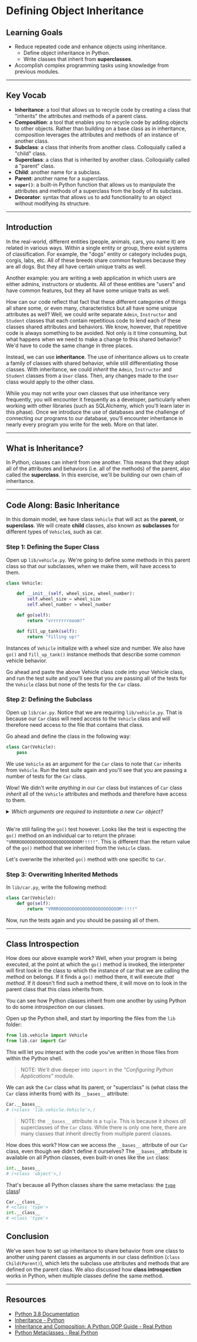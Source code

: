 # Defining Object Inheritance

## Learning Goals

- Reduce repeated code and enhance objects using inheritance.
  - Define object inheritance in Python.
  - Write classes that inherit from **superclasses**.
- Accomplish complex programming tasks using knowledge from previous modules.

***

## Key Vocab

- **Inheritance**: a tool that allows us to recycle code by creating a class
that "inherits" the attributes and methods of a parent class.
- **Composition**: a tool that enables you to recycle code by adding objects to
other objects. Rather than building on a base class as in inheritance,
composition leverages the attributes and methods of an instance of another class.
- **Subclass**: a class that inherits from another class. Colloquially called
a "child" class.
- **Superclass**: a class that is inherited by another class. Colloquially
called a "parent" class.
- **Child**: another name for a subclass.
- **Parent**: another name for a superclass.
- **`super()`**: a built-in Python function that allows us to manipulate the
attributes and methods of a superclass from the body of its subclass.
- **Decorator**: syntax that allows us to add functionality to an object
without modifying its structure.

***

## Introduction

In the real-world, different entities (people, animals, cars, you name it) are
related in various ways. Within a single entity or group, there exist systems
of classification. For example, the "dogs" entity or category includes pugs,
corgis, labs, etc. All of these breeds share common features because they are
all dogs. But they all have certain unique traits as well.

Another example: you are writing a web application in which users are either
admins, instructors or students. All of these entities are "users" and have
common features, but they all have some unique traits as well.

How can our code reflect that fact that these different categories of things
all share some, or even many, characteristics but all have some unique
attributes as well? Well, we could write separate `Admin`, `Instructor` and
`Student` classes that each contain repetitious code to lend each of these
classes shared attributes and behaviors. We know, however, that repetitive code
is always something to be avoided. Not only is it time consuming, but what
happens when we need to make a change to this shared behavior? We'd have to
code the same change in three places.

Instead, we can use **inheritance**. The use of inheritance allows us to create
a family of classes with shared behavior, while still differentiating those
classes. With inheritance, we could _inherit_ the `Admin`, `Instructor` and
`Student` classes from a `User` class. Then, any changes made to the `User`
class would apply to the other class.

While you may not write your own classes that use inheritance very frequently,
you will encounter it frequently as a developer, particularly when working with
other libraries (such as SQLAlchemy, which you'll learn later in this phase).
Once we introduce the use of databases and the challenge of connecting our
programs to our database, you'll encounter inheritance in nearly every program
you write for the web. More on that later.

***

## What is Inheritance?

In Python, classes can inherit from one another. This means that they adopt all
of the attributes and behaviors (i.e. all of the methods) of the parent, also
called the **superclass**. In this exercise, we'll be building our own chain of
inheritance.

***

## Code Along: Basic Inheritance

In this domain model, we have class `Vehicle` that will act as the **parent**,
or **superclass**. We will create **child** classes, also known as
**subclasses** for different types of `Vehicle`s, such as car.

### Step 1: Defining the Super Class

Open up `lib/vehicle.py`. We're going to define some methods in this parent
class so that our subclasses, when we make them, will have access to them.

```py
class Vehicle:

    def __init__(self, wheel_size, wheel_number):
        self.wheel_size = wheel_size
        self.wheel_number = wheel_number

    def go(self):
        return "vrrrrrrrooom!"

    def fill_up_tank(self):
        return "filling up!"

```

Instances of `Vehicle` initialize with a wheel size and number. We also have
`go()` and `fill_up_tank()` instance methods that describe some common vehicle
behavior.

Go ahead and paste the above Vehicle class code into your Vehicle class, and run
the test suite and you'll see that you are passing all of the tests for the
`Vehicle` class but none of the tests for the `Car` class.

### Step 2: Defining the Subclass

Open up `lib/car.py`. Notice that we are requiring `lib/vehicle.py`. That is
because our `Car` class will need access to the `Vehicle` class and will
therefore need access to the file that contains that class.

Go ahead and define the class in the following way:

```py
class Car(Vehicle):
    pass
```

We use `Vehicle` as an argument for the `Car` class to note that `Car` inherits
from `Vehicle`. Run the test suite again and you'll see that you are passing a
number of tests for the `Car` class.

Wow! We didn't write _anything_ in our `Car` class but instances of `Car` class
_inherit_ all of the `Vehicle` attributes and methods and therefore have access
to them.

<details><summary><em>Which arguments are required to instantiate a new
<code>Car</code> object?</em></summary>
<p>

<h3><code>wheel_size</code> and <code>wheel_number</code></h3>

<p>Remember that the <code>__init__</code> magic method requires that you
use its arguments when instantiating a class.</p>
<p>This includes any subclasses that inherit it!</p>

</p>
</details>
<br/>

We're still failing the `go()` test however. Looks like the test is
expecting the `go()` method on an individual car to return the phrase:
`"VRRROOOOOOOOOOOOOOOOOOOOOOOM!!!!!"`. This is different than the return value
of the `go()` method that we inherited from the `Vehicle` class.

Let's overwrite the inherited `go()` method with one specific to `Car`.

### Step 3: Overwriting Inherited Methods

In `lib/car.py`, write the following method:

```py
class Car(Vehicle):
    def go(self):
        return "VRRROOOOOOOOOOOOOOOOOOOOOOOM!!!!!"
```

Now, run the tests again and you should be passing all of them.

***

## Class Introspection

How does our above example work? Well, when your program is being executed, at
the point at which the `go()` method is invoked, the interpreter will first look
in the class to which the instance of car that we are calling the method on
belongs. If it finds a `go()` method there, it will execute _that method_. If it
doesn't find such a method there, it will move on to look in the parent class
that this class inherits from.

You can see how Python classes inherit from one another by using Python to do some
_introspection_ on our classes.

Open up the Python shell, and start by importing the files from the `lib` folder:

```py
from lib.vehicle import Vehicle
from lib.car import Car
```

This will let you interact with the code you've written in those files from
within the Python shell.

> NOTE: We'll dive deeper into `import` in the _"Configuring Python
> Applications"_ module.

We can ask the `Car` class what its parent, or "superclass" is (what class the
`Car` class inherits from) with its `__bases__` attribute:

```py
Car.__bases__
# (<class 'lib.vehicle.Vehicle'>,)
```

> NOTE: the `__bases__` attribute is a `tuple`. This is because it shows _all_
> superclasses of the `Car` class. While there is only one here, there are many
> classes that inherit directly from multiple parent classes.

How does this work? How can we access the `__bases__` attribute of our `Car`
class, even though we didn't define it ourselves? The `__bases__` attribute
is available on all Python classes, even built-in ones like the `int` class:

```py
int.__bases__
# (<class 'object'>,)
```

That's because all Python classes share the same metaclass: the
[`type` class](https://realpython.com/python-metaclasses/#:~:text=type%20is%20a%20metaclass%2C%20of,instance%20of%20the%20type%20metaclass.)!

```py
Car.__class__
# <class 'type'>
int.__class__
# <class 'type'>
```

## Conclusion

We've seen how to set up inheritance to share behavior from one class to another
using parent classes as arguments in our class definition
(`class Child(Parent)`), which lets the subclass use attributes and methods
that are defined on the parent class. We also discussed how **class
introspection** works in Python, when multiple classes define the same method.

***

## Resources

- [Python 3.8 Documentation](https://docs.python.org/3.8/)
- [Inheritance - Python](https://docs.python.org/3/tutorial/classes.html#inheritance)
- [Inheritance and Composition: A Python OOP Guide - Real Python](https://realpython.com/inheritance-composition-python/)
- [Python Metaclasses - Real Python](https://realpython.com/python-metaclasses)
